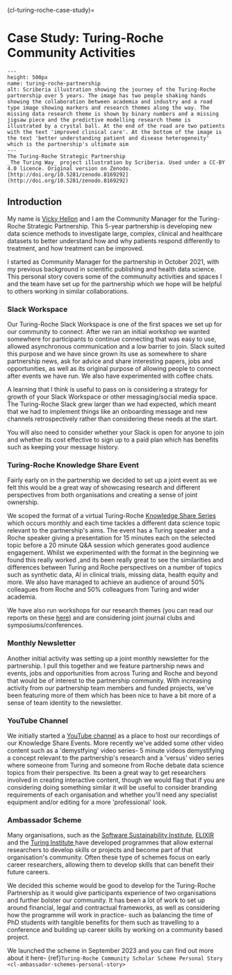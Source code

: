 (cl-turing-roche-case-study)=  
# Case Study: Turing-Roche Community Activities

```{figure} ../../../figures/academic-industry-partnership.*
---
height: 500px
name: turing-roche-partnership
alt: Scriberia illustration showing the journey of the Turing-Roche partnership over 5 years. The image has two people shaking hands showing the collaboration between academia and industry and a road type image showing markers and research themes along the way. The missing data research theme is shown by binary numbers and a missing jigsaw piece and the predictive modelling research theme is illustrated by a crystal ball. At the end of the road are two patients with the text 'improved clinical care'. At the bottom of the image is the text 'better understanding patient and disease heterogeneity' which is the partnership's ultimate aim
---
The Turing-Roche Strategic Partnership
_The Turing Way_ project illustration by Scriberia. Used under a CC-BY 4.0 licence. Original version on Zenodo. [http://doi.org/10.5281/zenodo.8169292](http://doi.org/10.5281/zenodo.8169292) 
```

## Introduction
My name is [Vicky Hellon](https://www.turing.ac.uk/people/vicky-hellon) and I am the Community Manager for the Turing-Roche Strategic Partnership. 
This 5-year partnership is developing new data science methods to investigate large, complex, clinical and healthcare datasets to better understand how and why patients respond differently to treatment, and how treatment can be improved.

I started as Community Manager for the partnership in October 2021, with my previous background in scientific publishing and health data science. 
This personal story covers some of the communuity activities and spaces I and the team have set up for the partnership which we hope will be helpful to others working in similar collaborations.

### Slack Workspace 
Our Turing-Roche Slack Workspace is one of the first spaces we set up for our community to connect.
After we ran an initial workshop we wanted somewhere for participants to continue connecting that was easy to use, allowed asynchronous communication and a low barrier to join.
Slack suited this purpose and we have since grown its use as somewhere to share partnership news, ask for advice and share interesting papers, jobs and opportunities, as well as its original purpose of allowing people to connect after events we have run. 
We also have experimented with coffee chats.

A learning that I think is useful to pass on is considering a strategy for growth of your Slack Workspace or other messaging/social media space. 
The Turing-Roche Slack grew larger than we had expected, which meant that we had to implement things like an onboarding message and new channels retrospectively rather than considering these needs at the start.

You will also need to consider whether your Slack is open for anyone to join and whether its cost effective to sign up to a paid plan which has benefits such as keeping your message history. 

### Turing-Roche Knowledge Share Event
Fairly early on in the partnership we decided to set up a joint event as we felt this would be a great way of showcasing research and different perspectives from both organisations and creating a sense of joint ownership. 

We scoped the format of a virtual Turing-Roche [Knowledge Share Series](https://www.turing.ac.uk/events/turing-roche-knowledge-share-series) which occurs monthly and each time tackles a different data science topic relevant to the partnership's aims. 
The event has a Turing speaker and a Roche speaker giving a presentation for 15 minutes each on the selected topic before a 20 minute Q&A session which generates good audience engagement.
Whilst we experimented with the format in the beginning we found this really worked ,and its been really great to see the similarities and differences between Turing and Roche perspectives on a number of topics such as synthetic data, AI in clinical trials, missing data, health equity and more.
We also have managed to achieve an audience of around 50% colleagues from Roche and 50% colleagues from Turing and wider academia.

We have also run workshops for our research themes (you can read our reports on these [here](https://www.turing.ac.uk/research/research-projects/alan-turing-institute-roche-strategic-partnership#downloads)) and are considering joint journal clubs and symposiums/conferences.

### Monthly Newsletter 
Another initial activity was setting up a joint monthly newsletter for the partnership. 
I pull this together and we feature partnership news and events, jobs and opportunities from across Turing and Roche and beyond that would be of interest to the partnership community. 
With increasing activity from our partnership team members and funded projects, we've been featuring more of them which has been nice to have a bit more of a sense of team identity to the newsletter.

### YouTube Channel 
We initially started a [YouTube channel](https://www.youtube.com/channel/UCtDFLOFg1QBVfPUl5Ei9-Mg) as a place to host our recordings of our Knowledge Share Events. More recently we've added some other video content such as a 'demystfying' video series- 5 minute videos demystifying a concept relevant to the partnership's research and a 'versus' video series where someone from Turing and someone from Roche debate data science topics from their perspective. 
Its been a great way to get researchers involved in creating interactive content, though we would flag that if you are considering doing something similar it will be useful to consider branding requirements of each organisation and whether you'll need any specialist equipment and/or editing for a more 'professional' look.

### Ambassador Scheme
Many organisations, such as the [Software Sustainability Institute](https://www.software.ac.uk/programmes-and-events/fellowship-programme), [ELIXIR](https://fairplus-project.eu/) and the [Turing Institute ](https://www.turing.ac.uk/work-turing/studentships/enrichment) have developed programmes that allow external researchers to develop skills or projects and become part of that organisation's community. 
Often these type of schemes focus on early career researchers, allowing them to develop skills that can benefit their future careers. 

We decided this scheme would be good to develop for the Turing-Roche Partnership as it would give participants experience of two organisations and further bolster our community.
It has been a lot of work to set up around financial, legal and contractual frameworks, as well as considering how the programme will work in practice- such as balancing the time of PhD students with tangible benefits for them such as travelling to a conference and building up career skills by working on a community based project.

We launched the scheme in September 2023 and you can find out more about it here- {ref}`Turing-Roche Community Scholar Scheme Personal Story <cl-ambassador-schemes-personal-story>`
